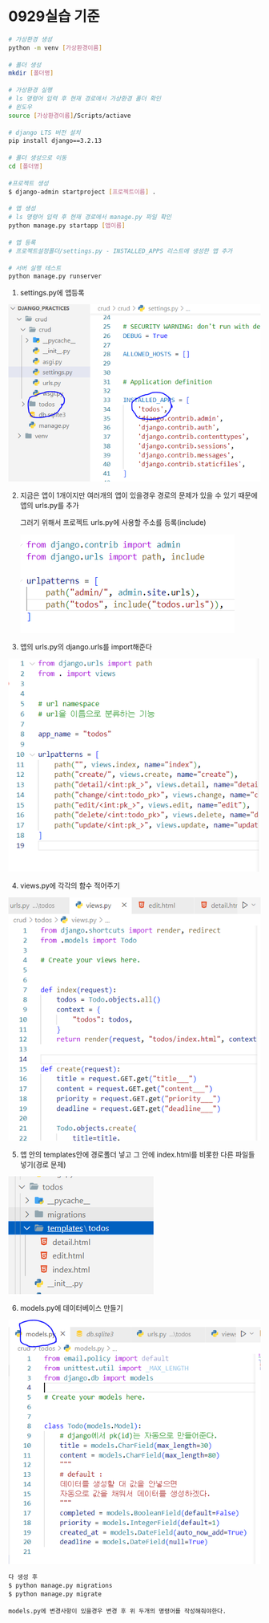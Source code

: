 # 0929실습 기준

```bash
# 가상환경 생성
python -m venv [가상환경이름]

# 폴더 생성
mkdir [폴더명]

# 가상환경 실행
# ls 명령어 입력 후 현재 경로에서 가상환경 폴더 확인
# 윈도우
source [가상환경이름]/Scripts/actiave

# django LTS 버전 설치
pip install django==3.2.13

# 폴더 생성으로 이동
cd [폴더명]

#프로젝트 생성
$ django-admin startproject [프로젝트이름] .

# 앱 생성
# ls 명령어 입력 후 현재 경로에서 manage.py 파일 확인
python manage.py startapp [앱이름]

# 앱 등록
# 프로젝트설정폴더/settings.py - INSTALLED_APPS 리스트에 생성한 앱 추가

# 서버 실행 테스트
python manage.py runserver
```

1. settings.py에 앱등록

![image-20220929165504050](../Markdown.assets/image-20220929165504050.png)



2. 지금은 앱이 1개이지만 여러개의 앱이 있을경우 경로의 문제가 있을 수 있기 때문에 앱의 urls.py를 추가

   그러기 위해서 프로젝트 urls.py에 사용할 주소를 등록(include)

   ![image-20220929165742604](../Markdown.assets/image-20220929165742604.png)



3. 앱의 urls.py의 django.urls를 import해준다

![image-20220929165843521](../Markdown.assets/image-20220929165843521.png)

4. views.py에 각각의 함수 적어주기

![image-20220929174513939](../Markdown.assets/image-20220929174513939.png)



5. 앱 안의 templates안에 경로폴더 넣고 그 안에 index.html를 비롯한 다른 파일들 넣기(경로 문제)

![image-20220929170227597](../Markdown.assets/image-20220929170227597.png)



6. models.py에 데이터베이스 만들기

![image-20220929174610464](../Markdown.assets/image-20220929174610464.png)

```bash
다 생성 후
$ python manage.py migrations
$ python manage.py migrate

models.py에 변경사항이 있을경우 변경 후 위 두개의 명령어를 작성해줘야한다.
```



